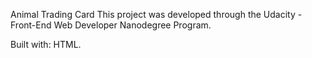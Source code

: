 Animal Trading Card 
This project was developed through the Udacity - Front-End Web Developer Nanodegree Program.

Built with: HTML.



